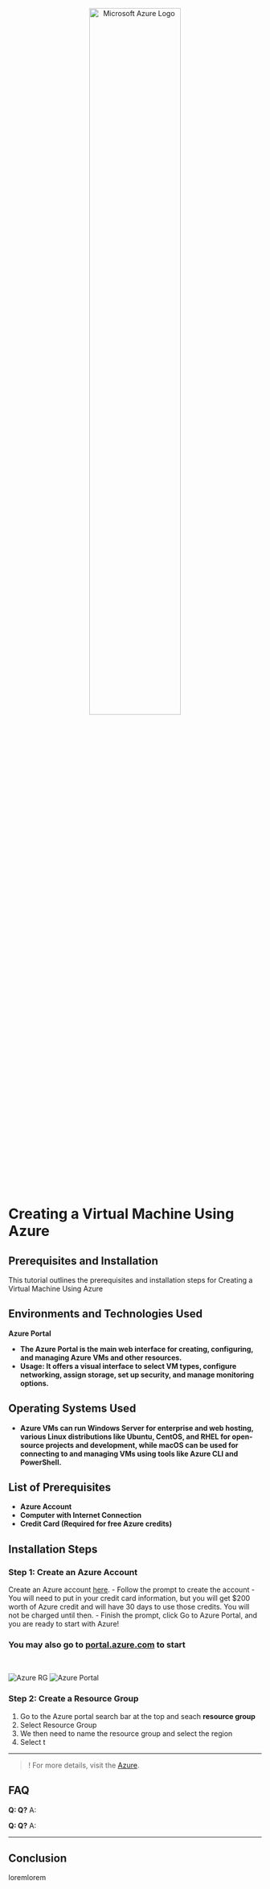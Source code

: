 <p align="center">
<img src="https://i.imgur.com/3iwtTkN.jpeg height="40%" width="60%" alt="Microsoft Azure Logo"/>
</p>


# Creating a Virtual Machine Using Azure


## Prerequisites and Installation

This tutorial outlines the prerequisites and installation steps for Creating a Virtual Machine Using Azure

## Environments and Technologies Used
 **Azure Portal**
- **The Azure Portal is the main web interface for creating, configuring, and managing Azure VMs and other resources.** 
- **Usage: It offers a visual interface to select VM types, configure networking, assign storage, set up security, and manage monitoring options.**


## Operating Systems Used
-  **Azure VMs can run Windows Server for enterprise and web hosting, various Linux distributions like Ubuntu, CentOS, and RHEL for open-source projects and development, while macOS can be used for connecting to and managing VMs using tools like Azure CLI and PowerShell.** 

## List of Prerequisites

- **Azure Account** 
- **Computer with Internet Connection**
- **Credit Card (Required for free Azure credits)**

## Installation Steps

### Step 1: Create an Azure Account 


Create an Azure account [here](https://azure.microsoft.com/en-us/pricing/purchase-options/azure-account?icid=azurefreeaccount).
    -  Follow the prompt to create the account 
    -  You will need to put in your credit card information, but you will get $200 worth of Azure credit and will have 30 days to use those credits. You will not be charged until then.
    -  Finish the prompt, click Go to Azure Portal, and you are ready to start with Azure!

### You may also go to [portal.azure.com](https://www.portal.azure.com) to start
&nbsp;


![Azure RG](https://imgur.com/a/JLqggj6)
![Azure Portal](https://imgur.com/5xXXBKu)

### Step 2: Create a Resource Group   
1. Go to the Azure portal search bar at the top and seach 
**resource group**
2. Select Resource Group
3. We then need to name the resource group and select the region
4. Select t







---

>! For more details, visit the [Azure](add).

## FAQ
**Q: Q?**
A: 

**Q: Q?**
A: 
-- -
## Conclusion
loremlorem


